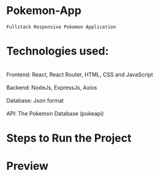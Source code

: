 # Pokemon-App

    Fullstack Responsive Pokemon Application

# Technologies used:
<br> Frontend: React, React Router, HTML, CSS and JavaScript </br>
<br> Backend: NodeJs, ExpressJs, Axios </br>
<br> Database: Json format </br>
<br> API: The Pokemon Database (pokeapi) </br>

# Steps to Run the Project




# Preview



